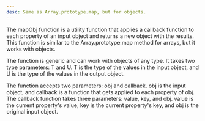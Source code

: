 ```yaml
---
desc: Same as Array.prototype.map, but for objects.
---
```


The mapObj function is a utility function that applies a
callback function to each property of an input object and returns a new
object with the results. This function is similar to the
Array.prototype.map method for arrays, but it works with objects.

The function is generic and can work with objects of any type. It takes
two type parameters: T and U. T is the type of the values in the input
object, and U is the type of the values in the output object.

The function accepts two parameters: obj and callback. obj is the input
object, and callback is a function that gets applied to each property of
obj. The callback function takes three parameters: value, key, and obj.
value is the current property&apos;s value, key is the current property&apos;s
key, and obj is the original input object.
